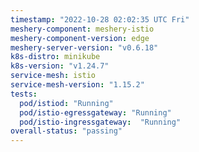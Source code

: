 ```yaml
---
timestamp: "2022-10-28 02:02:35 UTC Fri"
meshery-component: meshery-istio
meshery-component-version: edge
meshery-server-version: "v0.6.18"
k8s-distro: minikube
k8s-version: "v1.24.7"
service-mesh: istio
service-mesh-version: "1.15.2"
tests:
  pod/istiod: "Running"
  pod/istio-egressgateway: "Running"
  pod/istio-ingressgateway:  "Running"
overall-status: "passing"
---
```

